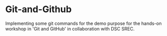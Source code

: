 # Git-and-Github
Implementing some git commands for the demo purpose for the hands-on workshop in 'Git and GitHub' in collaboration with DSC SREC.
